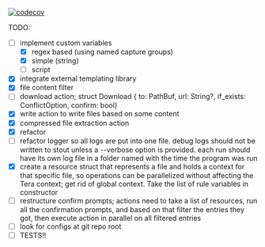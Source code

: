 [![codecov](https://codecov.io/github/cbr9/organize/graph/badge.svg?token=9K4VVDHUMH)](https://codecov.io/github/cbr9/organize)

TODO:
- [ ] implement custom variables
  - [x] regex based (using named capture groups)
  - [x] simple (string)
  - [ ] script 
- [x] integrate external templating library
- [x] file content filter
- [ ] download action; struct Download { to: PathBuf, url: String?, if_exists: ConflictOption, confirm: bool}
- [x] write action to write files based on some content
- [x] compressed file extraction action
- [x] refactor
- [ ] refactor logger so all logs are put into one file. debug logs should not be written to stout unless a --verbose option is provided. each run should have its own log file in a folder named with the time the program was run
- [x] create a resource struct that represents a file and holds a context for that specific file, so operations can be parallelized without affecting the Tera context; get rid of global context. Take the list of rule variables in constructor
- [ ] restructure confirm prompts; actions need to take a list of resources, run all the confirmation prompts, and based on that filter the entries they got, then execute action in parallel on all filtered entries
- [ ] look for configs at git repo root
- [ ] TESTS!!
